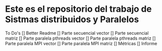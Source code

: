 # Este es el repositorio del trabajo de Sistmas distribuidos y Paralelos
To Do's
[] Better Readme
[] Parte secuencial vector
[] Parte secuencial matriz
[] Parte paralela pthreads vector
[] Parte paralela pthreads matriz
[] Parte paralela MPI vector
[] Parte paralela MPI matriz
[] Métricas
[] Informe

